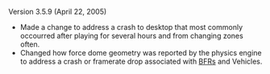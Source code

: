 Version 3.5.9 (April 22, 2005)

- Made a change to address a crash to desktop that most commonly
  occourred after playing for several hours and from changing zones
  often.
- Changed how force dome geometry was reported by the physics engine
  to address a crash or framerate drop associated with
  [BFRs](../vehicles/BattleFrame_Robotics.md) and Vehicles.

<!--[category:Patches](category:Patches.md)-->
